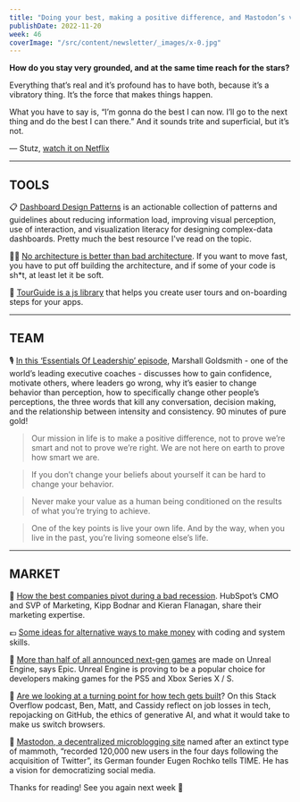 ```yaml
---
title: "Doing your best, making a positive difference, and Mastodon’s vision"
publishDate: 2022-11-20
week: 46
coverImage: "/src/content/newsletter/_images/x-0.jpg"
---
```


**How do you stay very grounded, and at the same time reach for the stars?**

Everything that’s real and it’s profound has to have both, because it’s a vibratory thing. It’s the force that makes things happen.

What you have to say is, “I’m gonna do the best I can now. I’ll go to the next thing and do the best I can there.” And it sounds trite and superficial, but it’s not.

— Stutz, [watch it on Netflix](https://www.netflix.com/browse?jbv=81387962)

---

## TOOLS

📋 [Dashboard Design Patterns](https://dashboarddesignpatterns.github.io/) is an actionable collection of patterns and guidelines about reducing information load, improving visual perception, use of interaction, and visualization literacy for designing complex-data dashboards. Pretty much the best resource I've read on the topic.

👨‍💻 [No architecture is better than bad architecture](https://rogovoy.me/blog/no-architecture?utm_source=makersmansion). If you want to move fast, you have to put off building the architecture, and if some of your code is sh\*t, at least let it be soft.

🖖 [TourGuide is a js library](https://github.com/sjmc11/tourguide-js) that helps you create user tours and on-boarding steps for your apps.

---

## TEAM

🎙️ [In this ‘Essentials Of Leadership’ episode](https://www.youtube.com/watch?v=LFhyL4pqqc8), Marshall Goldsmith - one of the world’s leading executive coaches - discusses how to gain confidence, motivate others, where leaders go wrong, why it’s easier to change behavior than perception, how to specifically change other people’s perceptions, the three words that kill any conversation, decision making, and the relationship between intensity and consistency. 90 minutes of pure gold!

> Our mission in life is to make a positive difference, not to prove we’re smart and not to prove we’re right. We are not here on earth to prove how smart we are.

> If you don’t change your beliefs about yourself it can be hard to change your behavior.

> Never make your value as a human being conditioned on the results of what you’re trying to achieve.

> One of the key points is live your own life. And by the way, when you live in the past, you’re living someone else’s life.

---

## MARKET

🎥 [How the best companies pivot during a bad recession](https://www.youtube.com/watch?v=MTypPo4T6t0). HubSpot’s CMO and SVP of Marketing, Kipp Bodnar and Kieran Flanagan, share their marketing expertise.

💶 [Some ideas for alternative ways to make money](https://news.ycombinator.com/item?id=33619650) with coding and system skills.

👾 [More than half of all announced next-gen games](https://www.theverge.com/2022/11/15/23454055/epic-games-unreal-engine-ps5-xbox-series-x-s-next-gen-game) are made on Unreal Engine, says Epic. Unreal Engine is proving to be a popular choice for developers making games for the PS5 and Xbox Series X / S.

👀 [Are we looking at a turning point for how tech gets built](https://stackoverflow.blog/2022/11/11/another-hard-week-of-layoffs-in-tech-ep-505/)? On this Stack Overflow podcast, Ben, Matt, and Cassidy reflect on job losses in tech, repojacking on GitHub, the ethics of generative AI, and what it would take to make us switch browsers.

🧐 [Mastodon, a decentralized microblogging site](https://time.com/6229230/mastodon-eugen-rochko-interview/) named after an extinct type of mammoth, “recorded 120,000 new users in the four days following the acquisition of Twitter”, its German founder Eugen Rochko tells TIME. He has a vision for democratizing social media.

Thanks for reading! See you again next week 🫶
